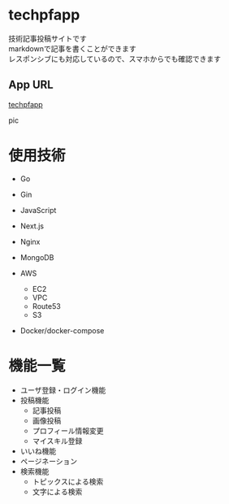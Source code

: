 # techpfapp
技術記事投稿サイトです  
markdownで記事を書くことができます  
レスポンシブにも対応しているので、スマホからでも確認できます  

## App URL
[techpfapp](http://techpfapp.com)

pic


# 使用技術
- Go
- Gin
- JavaScript
- Next.js
- Nginx
- MongoDB
- AWS
  - EC2
  - VPC
  - Route53
  - S3
  
- Docker/docker-compose

# 機能一覧
- ユーザ登録・ログイン機能
- 投稿機能
  - 記事投稿
  - 画像投稿
  - プロフィール情報変更
  - マイスキル登録
- いいね機能
- ページネーション
- 検索機能
  - トピックスによる検索
  - 文字による検索
